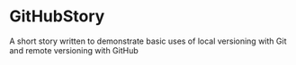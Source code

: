 # GitHubStory
A short story written to demonstrate basic uses of local versioning with Git and remote versioning with GitHub
